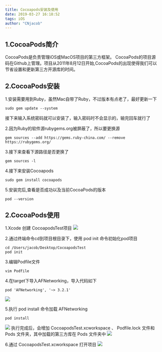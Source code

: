 ```yaml
---
title: Cocoapods安装及使用
date: 2019-03-27 16:18:52
tags: iOS
author: "CNjacob"
---
```


## 1.CocoaPods简介
CocoaPods是负责管理iOS或MacOS项目的第三方框架。
CocoaPods的项目源码在Github上管理。项目从2011年8月12日开始,CocoaPods的出现使得我们可以节省设置和更新第三方开源库的时间。

<!--more-->

## 2.CocoaPods安装
1.安装需要用到Ruby，虽然Mac自带了Ruby，不过版本有点老了，最好更新一下
```shell
sudo gem update --system
```
接下来输入系统密码就可以安装了，输入密码时不会显示的，输完回车就行了

2.因为Ruby的软件源rubygems.org被屏蔽了，所以要更换源
```shell
gem sources --add https://gems.ruby-china.com/ --remove https://rubygems.org/
```

3.接下来查看下源路径是否更换了
```shell
gem sources -l
```

4.接下来安装Cocoapods
```shell
sudo gem install cocoapods
```

5.安装完后,查看是否成功以及当前CocoaPods的版本
```shell
pod --version
```

## 2.CocoaPods使用
1.Xcode 创建 CocoapodsTest项目
![](/createXcodeProject.png)

2.通过终端命令cd到项目根目录下，使用 pod init 命令初始化pod项目
```shell
cd /Users/jacob/Desktop/CocoapodsTest
pod init
```

3.编辑Podfile文件
```shell
vim Podfile
```

4.在target下导入AFNetworking，导入代码如下
```shell
pod 'AFNetworking', '~> 3.2.1'
```
![](/vimPodfile.png)

5.执行 pod install 命令加载 AFNetworking
```shell
pod install
```
![](/podInstall.png)
执行完成后，会增加 CocoapodsTest.xcworkspace 、 Podfile.lock 文件和 Pods 文件夹，其中加载的第三方库在 Pods 文件夹中
![](/openProject.png)

6.通过 CocoapodsTest.xcworkspace 打开项目
![](/showProject.png)